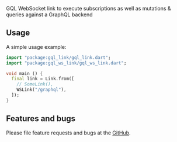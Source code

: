 GQL WebSocket link to execute subscriptions as well as mutations & queries against a GraphQL backend

## Usage

A simple usage example:

```dart
import "package:gql_link/gql_link.dart";
import "package:gql_ws_link/gql_ws_link.dart";

void main () {
  final link = Link.from([
    // SomeLink(),
    WSLink("/graphql"),
  ]);
}

```

## Features and bugs

Please file feature requests and bugs at the [GitHub][tracker].

[tracker]: https://github.com/gql-dart/gql/issues
